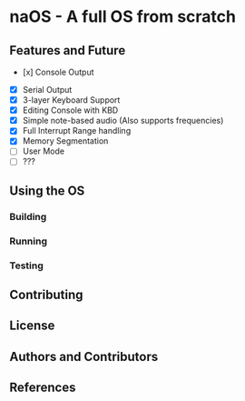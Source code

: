 # naOS - A full OS from scratch

## Features and Future
- [x] Console Output
- [x] Serial Output
- [x] 3-layer Keyboard Support
- [x] Editing Console with KBD
- [x] Simple note-based audio (Also supports frequencies)
- [x] Full Interrupt Range handling 
- [x] Memory Segmentation
- [ ] User Mode
- [ ] ???

## Using the OS

### Building

### Running 

### Testing

## Contributing 

## License

## Authors and Contributors

## References 